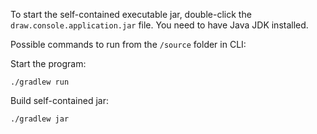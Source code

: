 To start the self-contained executable jar, double-click the `draw.console.application.jar` file. You need to have Java JDK installed.

Possible commands to run from the `/source` folder in CLI:

Start the program:
```
./gradlew run
```

Build self-contained jar:
```
./gradlew jar
```

